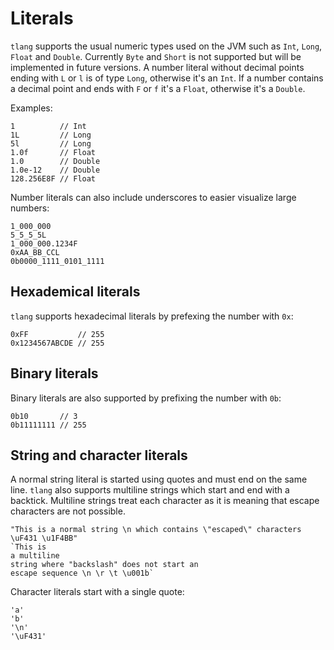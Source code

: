 # Literals 

`tlang` supports the usual numeric types used on the JVM such as `Int`, `Long`, `Float` and `Double`. Currently `Byte`
and `Short` is not supported but will be implemented in future versions. A number literal without decimal points ending 
with `L` or `l` is of type `Long`, otherwise it's an `Int`. If a number contains a decimal point and ends with `F` or 
`f` it's a `Float`, otherwise it's a `Double`.

Examples:

```tlang
1          // Int
1L         // Long
5l         // Long
1.0f       // Float
1.0        // Double
1.0e-12    // Double
128.256E8F // Float
```

Number literals can also include underscores to easier visualize large numbers:

```tlang
1_000_000
5_5_5_5L
1_000_000.1234F
0xAA_BB_CCL
0b0000_1111_0101_1111
```

## Hexademical literals

`tlang` supports hexadecimal literals by prefexing the number with `0x`:

```tlang
0xFF           // 255
0x1234567ABCDE // 255
```

## Binary literals

Binary literals are also supported by prefixing the number with `0b`:

```tlang
0b10       // 3
0b11111111 // 255   
```

## String and character literals
A normal string literal is started using quotes and must end on the same line.
`tlang` also supports multiline strings which start and end with a backtick. Multiline
strings treat each character as it is meaning that escape characters are not possible.

```tlang
"This is a normal string \n which contains \"escaped\" characters \uF431 \u1F4BB"
`This is
a multiline
string where "backslash" does not start an 
escape sequence \n \r \t \u001b`
```

Character literals start with a single quote:

```tlang
'a'
'b'
'\n'
'\uF431'
```
